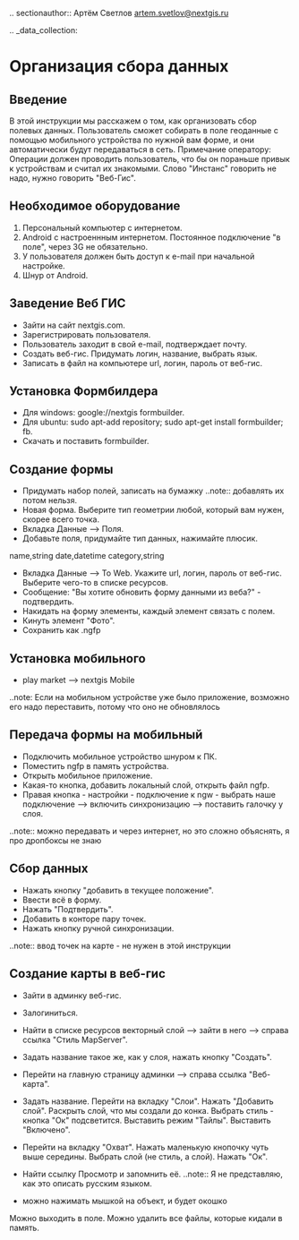 .. sectionauthor:: Артём Светлов <artem.svetlov@nextgis.ru>

.. _data_collection:

Организация сбора данных
=========================

Введение
----------------------------

В этой инструкции мы расскажем о том, как организовать сбор полевых данных. 
Пользователь сможет собирать в поле геоданные с помощью мобильного устройства по нужной вам форме, и они автоматически будут передаваться в сеть.
Примечание оператору:
Операции должен проводить пользователь, что бы он пораньше привык к устройствам и считал их знакомыми.
Слово "Инстанс" говорить не надо, нужно говорить "Веб-Гис".

Необходимое оборудование
----------------------------

1. Персональный компьютер с интернетом.
2. Android c настроеннным интернетом. Постоянное подключение "в поле", через 3G не обязательно.
3. У пользователя должен быть доступ к e-mail при начальной настройке.
4. Шнур от Android.

Заведение Веб ГИС
--------------------------
* Зайти на сайт nextgis.com.
* Зарегистрировать пользователя.
* Пользователь заходит в свой e-mail, подтверждает почту.
* Создать веб-гис. Придумать логин, название, выбрать язык.
* Записать в файл на компьютере url, логин, пароль от веб-гис.

Установка Формбилдера
---------------------------

* Для windows: google://nextgis formbuilder.
* Для ubuntu: sudo apt-add repository; sudo apt-get install formbuilder; fb.
* Скачать и поставить formbuilder.

Создание формы
---------------------------
* Придумать набор полей, записать на бумажку ..note:: добавлять их потом нельзя.
* Новая форма. Выберите тип геометрии любой, который вам нужен, скорее всего точка.
* Вкладка Данные --> Поля. 
* Добавьте поля, придумайте тип данных, нажимайте плюсик.

name,string
date,datetime
category,string

* Вкладка Данные --> To Web. Укажите url, логин, пароль от веб-гис. Выберите чего-то в списке ресурсов. 
* Сообщение: "Вы хотите обновить форму данными из веба?" - подтвердить.
* Накидать на форму элементы, каждый элемент связать с полем.
* Кинуть элемент "Фото".
* Сохранить как .ngfp



Установка мобильного
----------------------------

* play market --> nextgis Mobile


..note: Если на мобильном устройстве уже было приложение, возможно его надо переставить, потому что оно не обновлялось 

Передача формы на мобильный
-----------------------------

* Подключить мобильное устройство шнуром к ПК.
* Поместить ngfp в память устройства.
* Открыть мобильное приложение.
* Какая-то кнопка, добавить локальный слой, открыть файл ngfp.
* Правая кнопка - настройки - подключение к ngw - выбрать наше подключение --> включить синхронизацию --> поставить галочку у слоя.


..note:: можно передавать и через интернет, но это сложно объяснять, я про дропбоксы не знаю


Сбор данных
-----------------------------

* Нажать кнопку "добавить в текущее положение".
* Ввести всё в форму.
* Нажать "Подтвердить".
* Добавить в конторе пару точек.
* Нажать кнопку ручной синхронизации.

..note:: ввод точек на карте - не нужен в этой инструкции


Создание карты в веб-гис
------------------------------

* Зайти в админку веб-гис.
* Залогиниться.
* Найти в списке ресурсов векторный слой --> зайти в него --> справа ссылка "Стиль MapServer".
* Задать название такое же, как у слоя, нажать кнопку "Создать".
* Перейти на главную страницу админки --> справа ссылка "Веб-карта".
* Задать название. Перейти на вкладку "Слои". Нажать "Добавить слой". Раскрыть слой, что мы создали до конка. Выбрать стиль - кнопка "Ок" подсветится. Выставить режим "Тайлы". Выставить "Включено".
* Перейти на вкладку "Охват". Нажать маленькую кнопочку чуть выше середины. Выбрать слой (не стиль, а слой). Нажать "Ок".
* Найти ссылку Просмотр и запомнить её.
..note:: Я не представляю, как это описать русским языком.

* можно нажимать мышкой на объект, и будет окошко


Можно выходить в поле. 
Можно удалить все файлы, которые кидали в память. 

